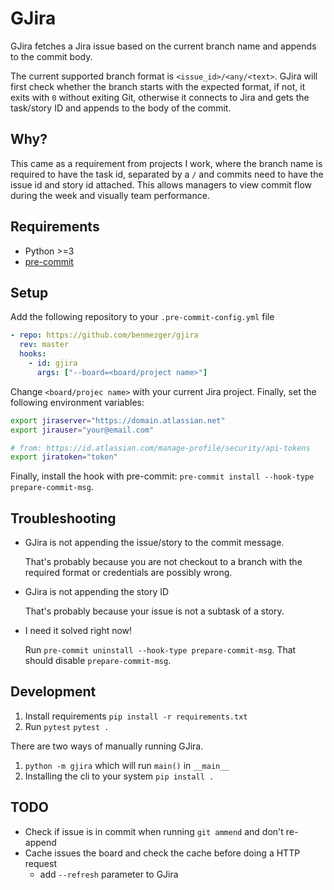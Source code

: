 # GJira

GJira fetches a Jira issue based on the current branch name and appends to the
commit body.

The current supported branch format is `<issue_id>/<any/<text>`. GJira will
first check whether the branch starts with the expected format, if not, it
exits with `0` without exiting Git, otherwise it connects to Jira and gets the
task/story ID and appends to the body of the commit.

## Why?

This came as a requirement from projects I work, where the branch name is
required to have the task id, separated by a `/` and commits need to have the
issue id and story id attached. This allows managers to view commit flow during
the week and visually team performance.

## Requirements

- Python >=3
- [pre-commit](https://pre-commit.com/)

## Setup

Add the following repository to your `.pre-commit-config.yml` file

```yaml
- repo: https://github.com/benmezger/gjira
  rev: master
  hooks:
    - id: gjira
      args: ["--board=<board/project name>"]
```

Change `<board/projec name>` with your current Jira project. Finally, set the
following environment variables:

```sh
export jiraserver="https://domain.atlassian.net"
export jirauser="your@email.com"

# from: https://id.atlassian.com/manage-profile/security/api-tokens
export jiratoken="token"
```

Finally, install the hook with pre-commit: `pre-commit install --hook-type prepare-commit-msg`.

## Troubleshooting

- GJira is not appending the issue/story to the commit message.

  That's probably because you are not checkout to a branch with the required
  format or credentials are possibly wrong.

- GJira is not appending the story ID

  That's probably because your issue is not a subtask of a story.

- I need it solved right now!

  Run `pre-commit uninstall --hook-type prepare-commit-msg`. That should disable
  `prepare-commit-msg`.

## Development

1. Install requirements
   `pip install -r requirements.txt`
2. Run `pytest`
   `pytest .`

There are two ways of manually running GJira.

1. `python -m gjira` which will run `main()` in `__main__`
2. Installing the cli to your system
   `pip install .`

## TODO

- Check if issue is in commit when running `git ammend` and don't re-append
- Cache issues the board and check the cache before doing a HTTP request
  - add `--refresh` parameter to GJira
